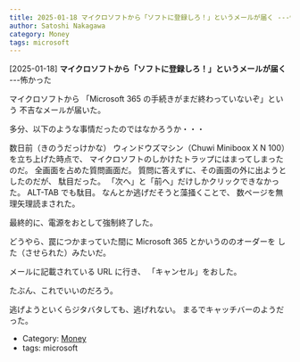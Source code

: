 ```yaml
---
title: 2025-01-18 マイクロソフトから「ソフトに登録しろ！」というメールが届く ---怖かった
author: Satoshi Nakagawa
category: Money
tags: microsoft
---
```


[2025-01-18] **マイクロソフトから「ソフトに登録しろ！」というメールが届く**  ---怖かった

 マイクロソフトから
「Microsoft 365 の手続きがまだ終わっていないぞ」という
不吉なメールが届いた。

 多分、以下のような事情だったのではなかろうか・・・

 数日前（きのうだっけかな）
ウィンドウズマシン（Chuwi Miniboox X N 100）を立ち上げた時点で、
マイクロソフトのしかけたトラップにはまってしまったのだ。
全画面を占めた質問画面だ。
質問に答えずに、その画面の外に出ようとしたのだが、
駄目だった。
「次へ」と「前へ」だけしかクリックできなかった。
ALT-TAB でも駄目。
なんとか逃げだそうと藻掻くことで、
数ページを無理矢理読まされた。

 最終的に、電源をおとして強制終了した。

 どうやら、罠につかまっていた間に Microsoft 365 とかいうののオーダーを
した（させられた）みたいだ。

 メールに記載されている URL に行き、
「キャンセル」をおした。

たぶん、これでいいのだろう。

 逃げようといくらジタバタしても、逃げれない。
まるでキャッチバーのようだった。

- Category: [Money](https://merapano.github.io/categories.html#Money)
- tags: microsoft

